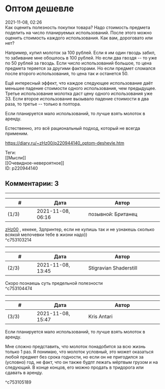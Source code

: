 Оптом дешевле
=============

  
2021-11-08, 02:26  
 Как оценить полезность покупки товара? Надо стоимость предмета поделить на число планируемых использований. После этого можно оценить стоимость каждого использования. Как вам, дороговато или нет?   
   
 Например, купил молоток за 100 рублей. Если я им один гвоздь забил, то забивание мне обошлось в 100 рублей. Но если два гвоздя -- то уже по 50 рублей за гвоздь. Если число использований большое, то цена предмета теряется за другими факторами. Но если предмет сломался после второго использования, то цена так и останется 50.   
   
 Ещё интересный эффект, что каждое следующее использование даёт меньшее падение стоимости одного использования, чем предыдущее. Третье использование молотка даст цену одного использования уже 33. Если второе использование вызывало падение стоимости в два раза, то третье -- только в полтора.   
   
 Если планируется мало использований, то лучше взять молоток в аренду.   
   
 Естественно, это всё рациональный подход, который не всегда применим.   
  
<https://diary.ru/~zHz00/p220944140_optom-deshevle.htm>  
  
Теги:  
[[Мысли]]  
[[Очевидное-невероятное]]  
ID: p220944140  


Комментарии: 3
--------------

  


---



|         #         |              Дата              |                     Автор                     |           ID           |
| --- | --- | --- | --- |
| (1/3) | 2021-11-08, 06:16 | позывной: Британец | c753103214 |

  
  [zHz00](https://zHz00.diary.ru "Untitled")  , кекеке, 3дпринтер, если не купишь так и не узнакешь сколько всякой мелочевки тебе в жизни надо))   
 ^c753103214

---



|         #         |              Дата              |                     Автор                     |           ID           |
| --- | --- | --- | --- |
| (2/3) | 2021-11-08, 13:45 | Stigravian Shaderstill | c753104474 |

  
 Скоро познаешь суть предельной полезности   
 ^c753104474

---



|         #         |              Дата              |                     Автор                     |           ID           |
| --- | --- | --- | --- |
| (3/3) | 2021-11-08, 15:47 | Kris Antari | c753105189 |

  
  Если планируется мало использований, то лучше взять молоток в аренду.   
   
 Мне сложно представить, что молоток понадобится за всю жизнь только 1 раз. Я понимаю, что молоток условный, это может оказаться любой предмет без срока годности, но если он не пригодился за (условно) год, не факт, что он также будпт лежать мёртвым грузом и на следующий. В конце концов, его можно продать в тридорога или сдавать в аренду.   
    
 ^c753105189